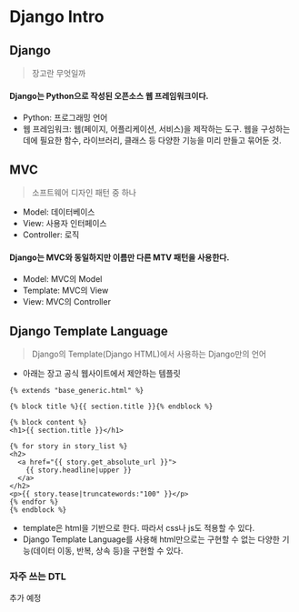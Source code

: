 # Django Intro



## Django

> 장고란 무엇일까

#### Django는 Python으로 작성된 오픈소스 웹 프레임워크이다.

- Python: 프로그래밍 언어
- 웹 프레임워크: 웹(페이지, 어플리케이션, 서비스)을 제작하는 도구. 웹을 구성하는 데에 필요한 함수, 라이브러리, 클래스 등 다양한 기능을 미리 만들고 묶어둔 것. 



## MVC

> 소프트웨어 디자인 패턴 중 하나

- Model: 데이터베이스
- View: 사용자 인터페이스
- Controller: 로직

#### Django는 MVC와 동일하지만 이름만 다른 MTV 패턴을 사용한다.

- Model: MVC의 Model
- Template: MVC의 View
- View: MVC의 Controller



## Django Template Language

> Django의 Template(Django HTML)에서 사용하는 Django만의 언어

- 아래는 장고 공식 웹사이트에서 제안하는 템플릿

```django
{% extends "base_generic.html" %}

{% block title %}{{ section.title }}{% endblock %}

{% block content %}
<h1>{{ section.title }}</h1>

{% for story in story_list %}
<h2>
  <a href="{{ story.get_absolute_url }}">
    {{ story.headline|upper }}
  </a>
</h2>
<p>{{ story.tease|truncatewords:"100" }}</p>
{% endfor %}
{% endblock %}
```

- template은 html을 기반으로 한다. 따라서 css나 js도 적용할 수 있다.
- Django Template Language를 사용해 html만으로는 구현할 수 없는 다양한 기능(데이터 이동,  반복, 상속 등)을 구현할 수 있다.

### 자주 쓰는 DTL

추가 예정